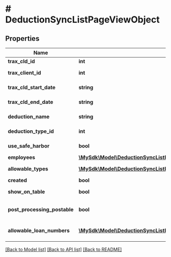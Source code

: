 # # DeductionSyncListPageViewObject

## Properties

Name | Type | Description | Notes
------------ | ------------- | ------------- | -------------
**trax_cld_id** | **int** | Trax Cld ID | [optional]
**trax_client_id** | **int** | Trax Client ID | [optional]
**trax_cld_start_date** | **string** | Trax Cld Start Date | [optional]
**trax_cld_end_date** | **string** | Trax Cld End Date | [optional]
**deduction_name** | **string** | Deduction Name | [optional]
**deduction_type_id** | **int** | Deduction Type ID | [optional]
**use_safe_harbor** | **bool** | Use Safe Harbor | [optional]
**employees** | [**\MySdk\Model\DeductionSyncListPageEmployeeViewObject[]**](DeductionSyncListPageEmployeeViewObject.md) | Employees | [optional]
**allowable_types** | [**\MySdk\Model\DeductionSyncListPageAllowableTypeViewObject[]**](DeductionSyncListPageAllowableTypeViewObject.md) | Allowable Types | [optional]
**created** | **bool** | Created | [optional]
**show_on_table** | **bool** | Show On Table | [optional]
**post_processing_postable** | **bool** | Post Processing Postable | [optional]
**allowable_loan_numbers** | [**\MySdk\Model\DeductionSyncListPageAllowableLoanNumberViewObject[]**](DeductionSyncListPageAllowableLoanNumberViewObject.md) | Allowable Loan Numbers | [optional]

[[Back to Model list]](../../README.md#models) [[Back to API list]](../../README.md#endpoints) [[Back to README]](../../README.md)
